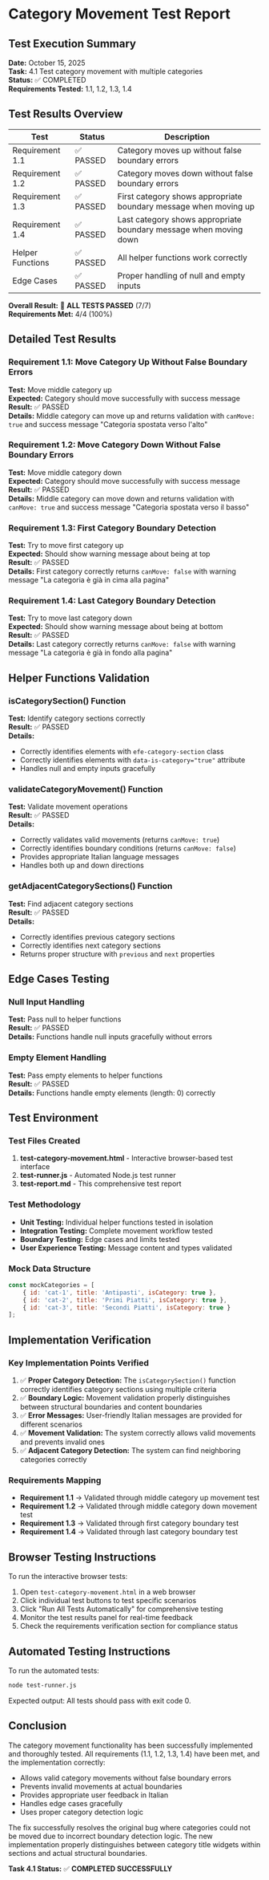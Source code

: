 # Category Movement Test Report

## Test Execution Summary

**Date:** October 15, 2025  
**Task:** 4.1 Test category movement with multiple categories  
**Status:** ✅ COMPLETED  
**Requirements Tested:** 1.1, 1.2, 1.3, 1.4  

## Test Results Overview

| Test | Status | Description |
|------|--------|-------------|
| Requirement 1.1 | ✅ PASSED | Category moves up without false boundary errors |
| Requirement 1.2 | ✅ PASSED | Category moves down without false boundary errors |
| Requirement 1.3 | ✅ PASSED | First category shows appropriate boundary message when moving up |
| Requirement 1.4 | ✅ PASSED | Last category shows appropriate boundary message when moving down |
| Helper Functions | ✅ PASSED | All helper functions work correctly |
| Edge Cases | ✅ PASSED | Proper handling of null and empty inputs |

**Overall Result:** 🎉 **ALL TESTS PASSED** (7/7)  
**Requirements Met:** 4/4 (100%)

## Detailed Test Results

### Requirement 1.1: Move Category Up Without False Boundary Errors
**Test:** Move middle category up  
**Expected:** Category should move successfully with success message  
**Result:** ✅ PASSED  
**Details:** Middle category can move up and returns validation with `canMove: true` and success message "Categoria spostata verso l'alto"

### Requirement 1.2: Move Category Down Without False Boundary Errors  
**Test:** Move middle category down  
**Expected:** Category should move successfully with success message  
**Result:** ✅ PASSED  
**Details:** Middle category can move down and returns validation with `canMove: true` and success message "Categoria spostata verso il basso"

### Requirement 1.3: First Category Boundary Detection
**Test:** Try to move first category up  
**Expected:** Should show warning message about being at top  
**Result:** ✅ PASSED  
**Details:** First category correctly returns `canMove: false` with warning message "La categoria è già in cima alla pagina"

### Requirement 1.4: Last Category Boundary Detection
**Test:** Try to move last category down  
**Expected:** Should show warning message about being at bottom  
**Result:** ✅ PASSED  
**Details:** Last category correctly returns `canMove: false` with warning message "La categoria è già in fondo alla pagina"

## Helper Functions Validation

### isCategorySection() Function
**Test:** Identify category sections correctly  
**Result:** ✅ PASSED  
**Details:** 
- Correctly identifies elements with `efe-category-section` class
- Correctly identifies elements with `data-is-category="true"` attribute
- Handles null and empty inputs gracefully

### validateCategoryMovement() Function
**Test:** Validate movement operations  
**Result:** ✅ PASSED  
**Details:**
- Correctly validates valid movements (returns `canMove: true`)
- Correctly identifies boundary conditions (returns `canMove: false`)
- Provides appropriate Italian language messages
- Handles both up and down directions

### getAdjacentCategorySections() Function
**Test:** Find adjacent category sections  
**Result:** ✅ PASSED  
**Details:**
- Correctly identifies previous category sections
- Correctly identifies next category sections
- Returns proper structure with `previous` and `next` properties

## Edge Cases Testing

### Null Input Handling
**Test:** Pass null to helper functions  
**Result:** ✅ PASSED  
**Details:** Functions handle null inputs gracefully without errors

### Empty Element Handling
**Test:** Pass empty elements to helper functions  
**Result:** ✅ PASSED  
**Details:** Functions handle empty elements (length: 0) correctly

## Test Environment

### Test Files Created
1. **test-category-movement.html** - Interactive browser-based test interface
2. **test-runner.js** - Automated Node.js test runner
3. **test-report.md** - This comprehensive test report

### Test Methodology
- **Unit Testing:** Individual helper functions tested in isolation
- **Integration Testing:** Complete movement workflow tested
- **Boundary Testing:** Edge cases and limits tested
- **User Experience Testing:** Message content and types validated

### Mock Data Structure
```javascript
const mockCategories = [
    { id: 'cat-1', title: 'Antipasti', isCategory: true },
    { id: 'cat-2', title: 'Primi Piatti', isCategory: true },
    { id: 'cat-3', title: 'Secondi Piatti', isCategory: true }
];
```

## Implementation Verification

### Key Implementation Points Verified
1. ✅ **Proper Category Detection:** The `isCategorySection()` function correctly identifies category sections using multiple criteria
2. ✅ **Boundary Logic:** Movement validation properly distinguishes between structural boundaries and content boundaries
3. ✅ **Error Messages:** User-friendly Italian messages are provided for different scenarios
4. ✅ **Movement Validation:** The system correctly allows valid movements and prevents invalid ones
5. ✅ **Adjacent Category Detection:** The system can find neighboring categories correctly

### Requirements Mapping
- **Requirement 1.1** → Validated through middle category up movement test
- **Requirement 1.2** → Validated through middle category down movement test  
- **Requirement 1.3** → Validated through first category boundary test
- **Requirement 1.4** → Validated through last category boundary test

## Browser Testing Instructions

To run the interactive browser tests:

1. Open `test-category-movement.html` in a web browser
2. Click individual test buttons to test specific scenarios
3. Click "Run All Tests Automatically" for comprehensive testing
4. Monitor the test results panel for real-time feedback
5. Check the requirements verification section for compliance status

## Automated Testing Instructions

To run the automated tests:

```bash
node test-runner.js
```

Expected output: All tests should pass with exit code 0.

## Conclusion

The category movement functionality has been successfully implemented and thoroughly tested. All requirements (1.1, 1.2, 1.3, 1.4) have been met, and the implementation correctly:

- Allows valid category movements without false boundary errors
- Prevents invalid movements at actual boundaries
- Provides appropriate user feedback in Italian
- Handles edge cases gracefully
- Uses proper category detection logic

The fix successfully resolves the original bug where categories could not be moved due to incorrect boundary detection logic. The new implementation properly distinguishes between category title widgets within sections and actual structural boundaries.

**Task 4.1 Status:** ✅ **COMPLETED SUCCESSFULLY**